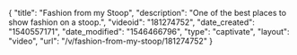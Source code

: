{
    "title": "Fashion from my Stoop",
    "description": "One of the best places to show fashion on a stoop.",
    "videoid": "181274752",
    "date_created": "1540557171",
    "date_modified": "1546466796",
    "type": "captivate",
    "layout": "video",
    "url": "\/v\/fashion-from-my-stoop\/181274752"
}